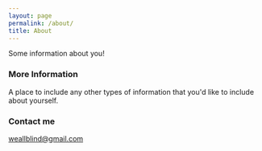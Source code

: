 ```yaml
---
layout: page
permalink: /about/
title: About
---
```


Some information about you!

### More Information

A place to include any other types of information that you'd like to include about yourself.

### Contact me

[weallblind@gmail.com](mailto:weallblind@gmail.com)